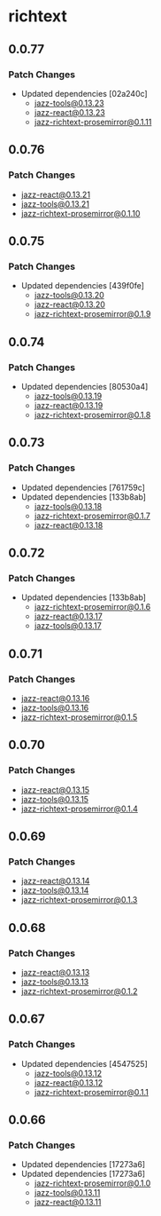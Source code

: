 # richtext

## 0.0.77

### Patch Changes

- Updated dependencies [02a240c]
  - jazz-tools@0.13.23
  - jazz-react@0.13.23
  - jazz-richtext-prosemirror@0.1.11

## 0.0.76

### Patch Changes

- jazz-react@0.13.21
- jazz-tools@0.13.21
- jazz-richtext-prosemirror@0.1.10

## 0.0.75

### Patch Changes

- Updated dependencies [439f0fe]
  - jazz-tools@0.13.20
  - jazz-react@0.13.20
  - jazz-richtext-prosemirror@0.1.9

## 0.0.74

### Patch Changes

- Updated dependencies [80530a4]
  - jazz-tools@0.13.19
  - jazz-react@0.13.19
  - jazz-richtext-prosemirror@0.1.8

## 0.0.73

### Patch Changes

- Updated dependencies [761759c]
- Updated dependencies [133b8ab]
  - jazz-tools@0.13.18
  - jazz-richtext-prosemirror@0.1.7
  - jazz-react@0.13.18

## 0.0.72

### Patch Changes

- Updated dependencies [133b8ab]
  - jazz-richtext-prosemirror@0.1.6
  - jazz-react@0.13.17
  - jazz-tools@0.13.17

## 0.0.71

### Patch Changes

- jazz-react@0.13.16
- jazz-tools@0.13.16
- jazz-richtext-prosemirror@0.1.5

## 0.0.70

### Patch Changes

- jazz-react@0.13.15
- jazz-tools@0.13.15
- jazz-richtext-prosemirror@0.1.4

## 0.0.69

### Patch Changes

- jazz-react@0.13.14
- jazz-tools@0.13.14
- jazz-richtext-prosemirror@0.1.3

## 0.0.68

### Patch Changes

- jazz-react@0.13.13
- jazz-tools@0.13.13
- jazz-richtext-prosemirror@0.1.2

## 0.0.67

### Patch Changes

- Updated dependencies [4547525]
  - jazz-tools@0.13.12
  - jazz-react@0.13.12
  - jazz-richtext-prosemirror@0.1.1

## 0.0.66

### Patch Changes

- Updated dependencies [17273a6]
- Updated dependencies [17273a6]
  - jazz-richtext-prosemirror@0.1.0
  - jazz-tools@0.13.11
  - jazz-react@0.13.11
